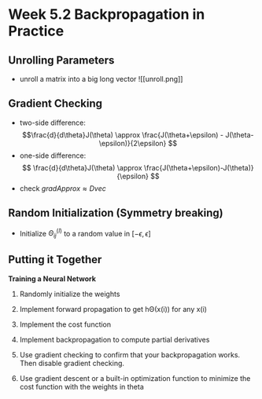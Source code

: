 # Week 5.2 Backpropagation in Practice
## Unrolling Parameters
+ unroll a matrix into a big long vector
![[unroll.png]]
## Gradient Checking
+ two-side difference:
$$\frac{d}{d\theta}J(\theta) \approx \frac{J(\theta+\epsilon) - J(\theta-\epsilon)}{2\epsilon}
$$
+ one-side difference:
$$
\frac{d}{d\theta}J(\theta) \approx \frac{J(\theta+\epsilon)-J(\theta)}{\epsilon}
$$
+ check $gradApprox \approx Dvec$
## Random Initialization (Symmetry breaking)

+ Initialize $\Theta_{ij}^{(l)}$ to a random value in $[-\epsilon, \epsilon]$
## Putting it Together
**Training a Neural Network**

1.  Randomly initialize the weights
    
2.  Implement forward propagation to get hΘ(x(i)) for any x(i)
    
3.  Implement the cost function
    
4.  Implement backpropagation to compute partial derivatives
    
5.  Use gradient checking to confirm that your backpropagation works. Then disable gradient checking.
    
6.  Use gradient descent or a built-in optimization function to minimize the cost function with the weights in theta

